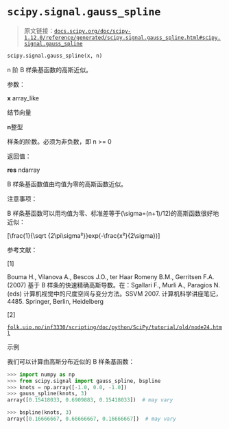 # `scipy.signal.gauss_spline`

> 原文链接：[`docs.scipy.org/doc/scipy-1.12.0/reference/generated/scipy.signal.gauss_spline.html#scipy.signal.gauss_spline`](https://docs.scipy.org/doc/scipy-1.12.0/reference/generated/scipy.signal.gauss_spline.html#scipy.signal.gauss_spline)

```py
scipy.signal.gauss_spline(x, n)
```

n 阶 B 样条基函数的高斯近似。

参数：

**x** array_like

结节向量

**n**整型

样条的阶数。必须为非负数，即 n >= 0

返回值：

**res** ndarray

B 样条基函数值由均值为零的高斯函数近似。

注意事项：

B 样条基函数可以用均值为零、标准差等于\(\sigma=(n+1)/12\)的高斯函数很好地近似：

\[\frac{1}{\sqrt {2\pi\sigma²}}exp(-\frac{x²}{2\sigma})\]

参考文献：

[1]

Bouma H., Vilanova A., Bescos J.O., ter Haar Romeny B.M., Gerritsen F.A. (2007) 基于 B 样条的快速精确高斯导数。在：Sgallari F., Murli A., Paragios N. (eds) 计算机视觉中的尺度空间与变分方法。SSVM 2007\. 计算机科学讲座笔记，4485\. Springer, Berlin, Heidelberg

[2]

[`folk.uio.no/inf3330/scripting/doc/python/SciPy/tutorial/old/node24.html`](http://folk.uio.no/inf3330/scripting/doc/python/SciPy/tutorial/old/node24.html)

示例

我们可以计算由高斯分布近似的 B 样条基函数：

```py
>>> import numpy as np
>>> from scipy.signal import gauss_spline, bspline
>>> knots = np.array([-1.0, 0.0, -1.0])
>>> gauss_spline(knots, 3)
array([0.15418033, 0.6909883, 0.15418033])  # may vary 
```

```py
>>> bspline(knots, 3)
array([0.16666667, 0.66666667, 0.16666667])  # may vary 
```
